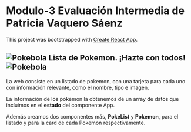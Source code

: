 # Modulo-3 Evaluación Intermedia de Patricia Vaquero Sáenz

This project was bootstrapped with [Create React App](https://github.com/facebook/create-react-app).

## ![Pokebola](https://cdn.emojidex.com/emoji/mdpi/Pokebola.png "Pokebola") Lista de Pokemon. ¡Hazte con todos! ![Pokebola](https://cdn.emojidex.com/emoji/mdpi/Pokebola.png "Pokebola")

La web consiste en un listado de pokemon, con una tarjeta para cada uno con información relevante, como el nombre, tipo e imagen. 

La información de los pokemon la obtenemos de un array de datos que incluimos en el **estado** del componente App.

Además creamos dos componentes más, **PokeList** y **Pokemon**, para el listado y para la card de cada Pokemon respectivamente.

